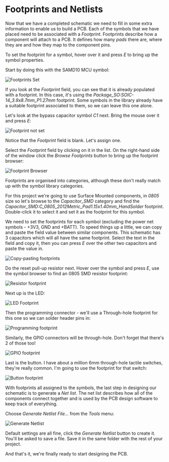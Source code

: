 # Footprints and Netlists

Now that we have a completed schematic we need to fill in some extra information to enable us to build a PCB. Each of the symbols that we have placed need to be associated with a *Footprint*. Footprints describe how a component will attach to a PCB. It defines how many *pads* there are, where they are and how they map to the component pins.

To set the footprint for a symbol, hover over it and press *E* to bring up the symbol properties.

Start by doing this with the SAMD10 MCU symbol:

![Footprints Set][055]

If you look at the *Footprint* field, you can see that it is already populated with a footprint. In this case, it's using the *Package_SO:SOIC-14_3.9x8.7mm_P1.27mm* footprint. Some symbols in the library already have a suitable footprint associated to them, so we can leave this one alone.

Let's look at the bypass capacitor symbol *C1* next. Bring the mouse over it and press *E*:

![Footprint not set][056]

Notice that the *Footprint* field is blank. Let's assign one.

Select the *Footprint* field by clicking on it in the list. On the right-hand side of the window click the *Browse Footprints* button to bring up the footprint browser:

![Footprint Browser][057]

Footprints are organised into categories, although these don't really match up with the symbol library categories.

For this project we're going to use Surface Mounted components, in *0805* size so let's browse to the *Capacitor_SMD* category and find the *Capacitor_SMD:C_0805_2012Metric_Pad1.15x1.40mm_HandSolder* footprint. Double-click it to select it and set it as the footprint for this symbol.

We need to set the footprints for each symbol (excluding the power net symbols - +3V3, GND and +BATT). To speed things up a little, we can copy and paste the field value between similar components. This schematic has 3 capacitors which will all have the same footprint. Select the text in the field and copy it, then you can press *E* over the other two capacitors and paste the value in.

![Copy-pasting footprints][058]

Do the reset pull-up resistor next. Hover over the symbol and press *E*, use the symbol browser to find an 0805 SMD resistor footprint:

![Resistor footprint][059]

Next up is the LED:

![LED Footprint][060]

Then the programming connector - we'll use a Through-hole footprint for this one so we can solder header pins in:

![Programming footprint][061]

Similarly, the GPIO connectors will be through-hole. Don't forget that there's 2 of those too!

![GPIO footprint][062]

Last is the button. I have about a million 6mm through-hole tactile switches, they're really common. I'm going to use the footprint for that switch:

![Button footprint][063]

With footprints all assigned to the symbols, the last step in designing our schematic is to generate a *Net list*. The net list describes how all of the components connect together and is used by the PCB design software to keep track of everything.

Choose *Generate Netlist File...* from the *Tools* menu:

![Generate Netlist][064]

Default settings are all fine, click the *Generate Netlist* button to create it. You'll be asked to save a file. Save it in the same folder with the rest of your project.

And that's it, we're finally ready to start designing the PCB.

[055]: screenshots/055-footprint-already-set.png
[056]: screenshots/056-footprint-not-set.png
[057]: screenshots/057-choosing-capacitor-footprint.png
[058]: screenshots/058-copy-footprint-value.png
[059]: screenshots/059-resistor-footprint.png
[060]: screenshots/060-LED-footprint.png
[061]: screenshots/061-programming-connector-footprint.png
[062]: screenshots/062-GPIO-footprint.png
[063]: screenshots/063-button-footprint.png
[064]: screenshots/064-generate-netlist.png
